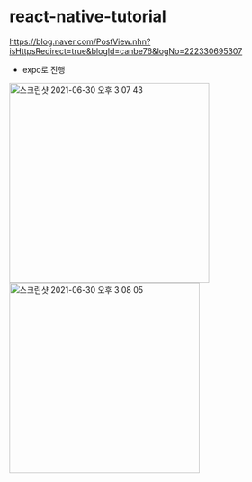 # react-native-tutorial

<a>https://blog.naver.com/PostView.nhn?isHttpsRedirect=true&blogId=canbe76&logNo=222330695307</a>

- expo로 진행
<div>
  <img width="355" alt="스크린샷 2021-06-30 오후 3 07 43" src="https://user-images.githubusercontent.com/57563053/123910246-251e9000-d9b5-11eb-9240-f8d2150f1f47.png">
  <img width="338" alt="스크린샷 2021-06-30 오후 3 08 05" src="https://user-images.githubusercontent.com/57563053/123910256-26e85380-d9b5-11eb-9561-bf936880aa1c.png">
</div>
